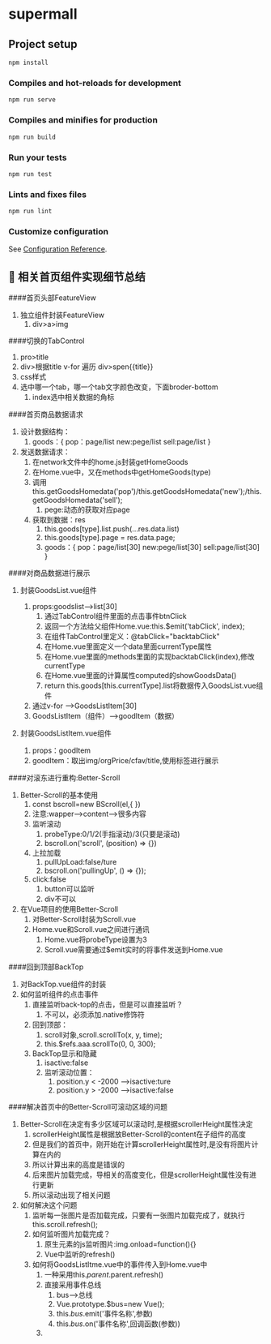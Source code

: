 # supermall

## Project setup
```
npm install
```

### Compiles and hot-reloads for development
```
npm run serve
```

### Compiles and minifies for production
```
npm run build
```

### Run your tests
```
npm run test
```

### Lints and fixes files
```
npm run lint
```

### Customize configuration
See [Configuration Reference](https://cli.vuejs.org/config/).



## :pencil: 相关首页组件实现细节总结
####首页头部FeatureView
1. 独立组件封装FeatureView
   1. div>a>img

####切换的TabControl
1. pro>title
2. div>根据title v-for 遍历 div>spen{{title}}
3. css样式
4. 选中哪一个tab，哪一个tab文字颜色改变，下面broder-bottom
   1. index选中相关数据的角标

####首页商品数据请求
1. 设计数据结构：
   1. goods：{
      pop：page/list
      new:pege/list
      sell:page/list
   }
2. 发送数据请求：
   1. 在network文件中的home.js封装getHomeGoods
   2. 在Home.vue中，又在methods中getHomeGoods(type)
   3. 调用this.getGoodsHomedata('pop')/this.getGoodsHomedata('new');/this.getGoodsHomedata('sell');
      1. pege:动态的获取对应page
   4. 获取到数据：res
      1. this.goods[type].list.push(...res.data.list)
      2. this.goods[type].page = res.data.page;
      3. goods：{
               pop：page/list[30]
               new:pege/list[30]
               sell:page/list[30]
            }

####对商品数据进行展示
1. 封装GoodsList.vue组件
   1. props:goodslist-->list[30]
      1. 通过TabControl组件里面的点击事件btnClick
      2. 返回一个方法给父组件Home.vue:this.$emit('tabClick', index);
      3. 在组件TabControl里定义：@tabClick="backtabClick"
      3. 在Home.vue里面定义一个data里面currentType属性
      4. 在Home.vue里面的methods里面的实现backtabClick(index),修改currentType
      5. 在Home.vue里面的计算属性computed的showGoodsData()
      6. return this.goods[this.currentType].list将数据传入GoodsList.vue组件
   2. 通过v-for -->GoodsListItem[30]
   3. GoodsListItem（组件）-->goodItem（数据）

2. 封装GoodsListItem.vue组件
   1. props：goodItem
   2. goodItem：取出img/orgPrice/cfav/title,使用标签进行展示

####对滚东进行重构:Better-Scroll
1. Better-Scroll的基本使用
   1. const bscroll=new BScroll(el,{ })
   2. 注意:wapper-->content-->很多内容
   3. 监听滚动
      1. probeType:0/1/2(手指滚动)/3(只要是滚动)
      2. bscroll.on('scroll', (position) => {})
   4. 上拉加载
      1. pullUpLoad:false/ture
      2. bscroll.on('pullingUp', () => {});
   5. click:false
      1. button可以监听
      2. div不可以
2. 在Vue项目的使用Better-Scroll
   1. 对Better-Scroll封装为Scroll.vue
   2. Home.vue和Scroll.vue之间进行通讯
      1. Home.vue将probeType设置为3
      2. Scroll.vue需要通过$emit实时的将事件发送到Home.vue

####回到顶部BackTop
1. 对BackTop.vue组件的封装
2. 如何监听组件的点击事件
   1. 直接监听back-top的点击，但是可以直接监听？
      1. 不可以，必须添加.native修饰符
   2. 回到顶部：
      1. scroll对象,scroll.scrollTo(x, y, time);
      2. this.$refs.aaa.scrollTo(0, 0, 300);
   3. BackTop显示和隐藏
      1. isactive:false
      2. 监听滚动位置：
         1. position.y < -2000 -->isactive:ture
         2. position.y > -2000 -->isactive:false

####解决首页中的Better-Scroll可滚动区域的问题
1. Better-Scroll在决定有多少区域可以滚动时,是根据scrollerHeight属性决定
   1. scrollerHeight属性是根据放Better-Scroll的content在子组件的高度
   2. 但是我们的首页中，刚开始在计算scrollerHeight属性时,是没有将图片计算在内的
   3. 所以计算出来的高度是错误的
   4. 后来图片加载完成，导相关的高度变化，但是scrollerHeight属性没有进行更新
   5. 所以滚动出现了相关问题
2. 如何解决这个问题
   1. 监听每一张图片是否加载完成，只要有一张图片加载完成了，就执行this.scroll.refresh();
   2. 如何监听图片加载完成？
      1. 原生元素的js监听图片:img.onload=function(){}
      2. Vue中监听的refresh()
   3. 如何将GoodsListItme.vue中的事件传入到Home.vue中
      1. 一种采用this.$parent.$parent.refresh()
      2. 直接采用事件总线
         1. bus-->总线
         2. Vue.prototype.$bus=new Vue();
         3. this.$bus.$emit('事件名称',参数)
         4. this.$bus.$on('事件名称',回调函数(参数))
      1.

